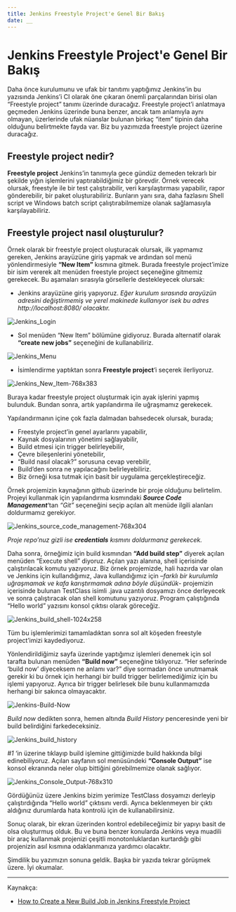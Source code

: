 ```yaml
---
title: Jenkins Freestyle Project'e Genel Bir Bakış
date: __
---
```


# Jenkins Freestyle Project'e Genel Bir Bakış


Daha önce kurulumunu ve ufak bir tanıtımı yaptığımız Jenkins’in bu yazısında Jenkins’i CI olarak öne çıkaran önemli parçalarından birisi olan “Freestyle project” tanımı üzerinde duracağız. Freestyle project’i anlatmaya geçmeden Jenkins üzerinde buna benzer, ancak tam anlamıyla aynı olmayan, üzerlerinde ufak nüanslar bulunan birkaç “item” tipinin daha olduğunu belirtmekte fayda var. Biz bu yazımızda freestyle project üzerine duracağız.

## Freestyle project nedir?

**Freestyle project** Jenkins’in tanımıyla gece gündüz demeden tekrarlı bir şekilde yığın işlemlerini yaptırabildiğimiz bir görevdir. Örnek verecek olursak, freestyle ile bir test çalıştırabilir, veri karşılaştırması yapabilir, rapor gönderebilir, bir paket oluşturabiliriz. Bunların yanı sıra, daha fazlasını Shell script ve Windows batch script çalıştırabilmemize olanak sağlamasıyla karşılayabiliriz.

## Freestyle project nasıl oluşturulur?
Örnek olarak bir freestyle project oluşturacak olursak, ilk yapmamız gereken, Jenkins arayüzüne giriş yapmak ve ardından sol menü yönlendirmesiyle **“New Item”** kısmına gitmek. Burada freestyle project’imize bir isim vererek alt menüden freestyle project seçeneğine gitmemiz gerekecek. Bu aşamaları sırasıyla görsellerle destekleyecek olursak:

- Jenkins arayüzüne giriş yapıyoruz. _Eğer kurulum sırasında arayüzün adresini değiştirmemiş ve yerel makinede kullanıyor isek bu adres http://localhost:8080/ olacaktır._

![Jenkins_Login](/images/jenkins-freestyle-project/Jenkins_Login.png)

- Sol menüden “New Item” bölümüne gidiyoruz. Burada alternatif olarak **“create new jobs”** seçeneğini de kullanabiliriz.

![Jenkins_Menu](/images/jenkins-freestyle-project/Jenkins_Menu.png)

- İsimlendirme yaptıktan sonra **Freestyle project**‘i seçerek ilerliyoruz.

![Jenkins_New_Item-768x383](/images/jenkins-freestyle-project/Jenkins_New_Item-768x383.png)


Buraya kadar freestyle project oluşturmak için ayak işlerini yapmış bulunduk. Bundan sonra, artık yapılandırma ile uğraşmamız gerekecek.

Yapılandırmanın içine çok fazla dalmadan bahsedecek olursak, burada;

- Freestyle project’in genel ayarlarını yapabilir,
- Kaynak dosyalarının yönetimi sağlayabilir,
- Build etmesi için trigger belirleyebilir,
- Çevre bileşenlerini yönetebilir,
- “Build nasıl olacak?” sorusuna cevap verebilir,
- Build’den sonra ne yapılacağını belirleyebiliriz.
- Biz örneği kısa tutmak için basit bir uygulama gerçekleştireceğiz.

Örnek projemizin kaynağının github üzerinde bir proje olduğunu belirtelim. Projeyi kullanmak için yapılandırma kısmındaki ***Source Code Management***‘tan _“Git”_ seçeneğini seçip açılan alt menüde ilgili alanları doldurmamız gerekiyor.

![Jenkins_source_code_management-768x304](/images/jenkins-freestyle-project/Jenkins_source_code_management-768x304.png)


_Proje repo’nuz gizli ise **credentials** kısmını doldurmanız gerekecek._

Daha sonra, örneğimiz için build kısmından **“Add build step”** diyerek açılan menüden “Execute shell” diyoruz. Açılan yazı alanına, shell içerisinde çalıştırılacak komutu yazıyoruz. Biz örnek projemizde, hali hazırda var olan ve Jenkins için kullandığımız, Java kullandığımız için –_farklı bir kurulumla uğraşmamak ve kafa karıştırmamak adına böyle düşündük_- projemizin içerisinde bulunan TestClass isimli .java uzantılı dosyamızı önce derleyecek ve sonra çalıştıracak olan shell komutunu yazıyoruz. Program çalıştığında “Hello world” yazısını konsol çıktısı olarak göreceğiz.

![Jenkins_build_shell-1024x258](/images/jenkins-freestyle-project/Jenkins_build_shell-1024x258.png)


Tüm bu işlemlerimizi tamamladıktan sonra sol alt köşeden freestyle project’imizi kaydediyoruz.

Yönlendirildiğimiz sayfa üzerinde yaptığımız işlemleri denemek için sol tarafta bulunan menüden **“Build now”** seçeneğine tıklıyoruz. “Her seferinde ‘build now’ diyeceksem ne anlamı var?” diye sormadan önce unutmamak gerekir ki bu örnek için herhangi bir build trigger belirlemediğimiz için bu işlemi yapıyoruz. Ayrıca bir trigger belirlesek bile bunu kullanmamızda herhangi bir sakınca olmayacaktır.

![Jenkins-Build-Now](/images/jenkins-freestyle-project/Jenkins-Build-Now.png)


_Build now_ dedikten sonra, hemen altında _Build History_ penceresinde yeni bir build belirdiğini farkedeceksiniz.

![Jenkins_build_history](/images/jenkins-freestyle-project/Jenkins_build_history.png)


_#1_ ‘in üzerine tıklayıp build işlemine gittiğimizde build hakkında bilgi edinebiliyoruz. Açılan sayfanın sol menüsündeki **“Console Output”** ise konsol ekranında neler olup bittiğini görebilmemize olanak sağlıyor.

![Jenkins_Console_Output-768x310](/images/jenkins-freestyle-project/Jenkins_Console_Output-768x310.png)


Gördüğünüz üzere Jenkins bizim yerimize TestClass dosyamızı derleyip çalıştırdığında “Hello world” çıktısını verdi. Ayrıca beklenmeyen bir çıktı aldığınız durumlarda hata kontrolü için de kullanabilirsiniz.

Sonuç olarak, bir ekran üzerinden kontrol edebileceğimiz bir yapıyı basit de olsa oluşturmuş olduk. Bu ve buna benzer konularda Jenkins veya muadili bir araç kullanmak projenizi çeşitli monotonluklardan kurtardığı gibi projenizin asıl kısmına odaklanmanıza yardımcı olacaktır.

Şimdilik bu yazımızın sonuna geldik. Başka bir yazıda tekrar görüşmek üzere. İyi okumalar.

<hr>

Kaynakça:

- [How to Create a New Build Job in Jenkins Freestyle Project](https://www.guru99.com/create-builds-jenkins-freestyle-project.html)